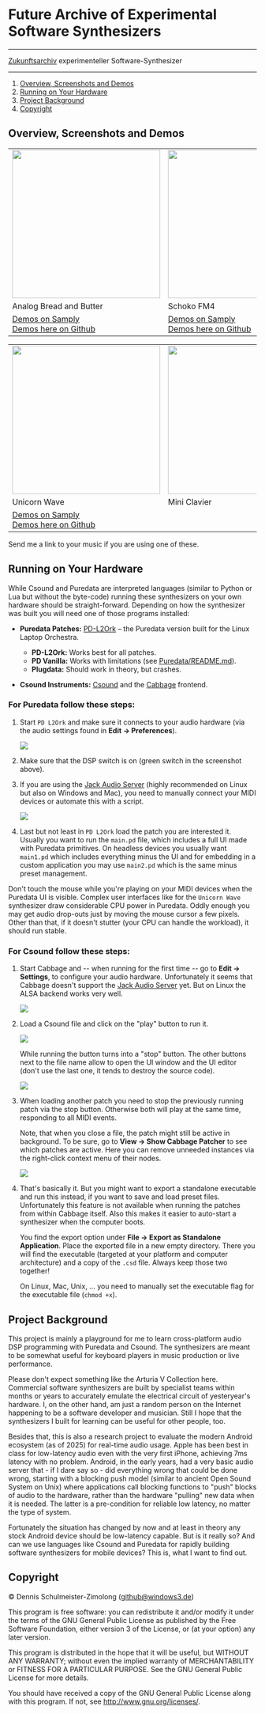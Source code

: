 Future Archive of Experimental Software Synthesizers
====================================================

----

[Zukunftsarchiv](https://www.youtube.com/watch?v=7dO9Lm_CXz0&pp=ygURcGFzc2llcnNjaGVpbiBhMzg%3D)
experimenteller Software-Synthesizer

----

1. [Overview, Screenshots and Demos](#overview-screenshots-and-demos)
1. [Running on Your Hardware](#running-on-your-hardware)
1. [Project Background](#project-background)
1. [Copyright](#copyright)

Overview, Screenshots and Demos
-------------------------------

<table>
    <tr>
        <td>
            <a href="Csound/Analog%20Bread%20and%20Butter/Screenshots/PWM%20Pad%20(Default%20Sound).png?raw=true">
                <img src="Csound/Analog%20Bread%20and%20Butter/Screenshots/PWM%20Pad%20(Default%20Sound).png?raw=true" width="300">
            </a>
        </td>
        <td>
            <a href="Csound/Schoko%20FM4/Screenshots/Rhodes%201%20(Default%20Sound).png?raw=true">
                <img src="Csound/Schoko%20FM4/Screenshots/Rhodes%201%20(Default%20Sound).png?raw=true" width="300">
            </a>
        </td>
        <td>
            <a href="Csound/Tuning%20Fork/Screenshots/Tuning%20Fork.png?raw=true">
                <img src="Csound/Tuning%20Fork/Screenshots/Tuning%20Fork.png?raw=true" width="300">
            </a>
        </td>
    </tr>
    <tr>
        <td>Analog Bread and Butter</td>
        <td>Schoko FM4</td>
        <td>Tuning Fork</td>
    </tr>
    <tr>
        <td>
            <a href="https://samply.app/p/jM1I6JruowcWRwDIbZ3r" target="_blank">Demos on Samply</a>
            <br>
            <a href="Csound/Analog%20Bread%20and%20Butter/Demos/">Demos here on Github</a>
        </td>
        <td>
            <a href="https://samply.app/p/KCnei0x2nOEXpUBnqafz" target="_blank">Demos on Samply</a>
            <br>
            <a href="Csound/Schoko%20FM4/Demos/">Demos here on Github</a>
        </td>
        <td>
            <a href="Csound/Tuning%20Fork/Demos/">Demos here on Github</a>
        </td>
    </tr>
</table>

<table>
    <tr>
        <td>
            <a href="Puredata/Unicorn%20Wave/Screenshots/Default%20Sound.png?raw=true">
                <img src="Puredata/Unicorn%20Wave/Screenshots/String%20Section%20(Default%20Sound).png?raw=true" width="300">
            </a>
        </td>
        <td>
            <img src="Images/TODO.png?raw=true" width="300">
        </td>
        <td>
            <img src="Images/TODO.png?raw=true" width="300">
        </td>
    </tr>
    <tr>
        <td>Unicorn Wave</td>
        <td>Mini Clavier</td>
        <td>FM4 (Puredata)</td>
    </tr>
    <tr>
        <td>
            <a href="https://samply.app/p/yHQ1sIZ8EadgZIwAfyuz" target="_blank">Demos on Samply</a>
            <br>
            <a href="Puredata/Unicorn%20Wave/Demos/">Demos here on Github</a>
        </td>
        <td></td>
        <td></td>
    </tr>
</table>

Send me a link to your music if you are using one of these.

Running on Your Hardware
------------------------

While Csound and Puredata are interpreted languages (similar to Python or Lua
but without the byte-code) running these synthesizers on your own hardware
should be straight-forward. Depending on how the synthesizer was built you will
need one of those programs installed:

 * __Puredata Patches:__ [PD-L2Ork](http://l2ork.music.vt.edu/main/) –
   the Puredata version built for the Linux Laptop Orchestra.

    * __PD-L2Ork:__ Works best for all patches.
    * __PD Vanilla:__ Works with limitations (see [Puredata/README.md](Puredata/README.md)).
    * __Plugdata:__ Should work in theory, but crashes.

 * __Csound Instruments:__ [Csound](https://csound.com/) and the [Cabbage](https://cabbageaudio.com/)
   frontend.

### For Puredata follow these steps:

1. Start `PD L2Ork` and make sure it connects to your audio hardware (via the
   audio settings found in __Edit → Preferences__).

   ![](Images/PD%20Audio%20Settings.png?raw=true)

1. Make sure that the DSP switch is on (green switch in the screenshot above).

1. If you are using the [Jack Audio Server](https://jackaudio.org/) (highly
   recommended on Linux but also on Windows and Mac), you need to manually
   connect your MIDI devices or automate this with a script.

   ![](Images/PD%20Connections.png?raw=true)

1. Last but not least in `PD L2Ork` load the patch you are interested it.
   Usually you want to run the `main.pd` file, which includes a full UI made
   with Puredata primitives. On headless devices you usually want `main1.pd`
   which includes everything minus the UI and for embedding in a custom
   application you may use `main2.pd` which is the same minus preset management.

Don't touch the mouse while you're playing on your MIDI devices when the Puredata
UI is visible. Complex user interfaces like for the `Unicorn Wave` synthesizer
draw considerable CPU power in Puredata. Oddly enough you may get audio drop-outs
just by moving the mouse cursor a few pixels. Other than that, if it doesn't stutter
(your CPU can handle the workload), it should run stable.

### For Csound follow these steps:

1. Start Cabbage and -- when running for the first time -- go to __Edit → Settings__,
   to configure your audio hardware. Unfortunately it seems that Cabbage doesn't
   support the [Jack Audio Server](https://jackaudio.org/) yet. But on Linux the
   ALSA backend works very well.

   ![](Images/Cabbage%20Settings.png?raw=true)

1. Load a Csound file and click on the "play" button to run it.

   ![](Images/Cabbage%20Play%20Button.png?raw=true)

   While running the button turns into a "stop" button. The other buttons
   next to the file name allow to open the UI window and the UI editor (don't
   use the last one, it tends to destroy the source code).

   ![](Images/Cabbage%20Stop%20Button.png?raw=true)

1. When loading another patch you need to stop the previously running patch
   via the stop button. Otherwise both will play at the same time, responding
   to all MIDI events.

   Note, that when you close a file, the patch might still be active in
   background. To be sure, go to __View → Show Cabbage Patcher__ to see which
   patches are active. Here you can remove unneeded instances via the right-click
   context menu of their nodes.

   ![](Images/Cabbage%20Patcher.png?raw=true)

1. That's basically it. But you might want to export a standalone executable and
   run this instead, if you want to save and load preset files. Unfortunately this
   feature is not available when running the patches from within Cabbage itself.
   Also this makes it easier to auto-start a synthesizer when the computer boots.

   You find the export option under __File → Export as Standalone Application__.
   Place the exported file in a new empty directory. There you will find the
   executable (targeted at your platform and computer architecture) and a copy
   of the `.csd` file. Always keep those two together!

   On Linux, Mac, Unix, … you need to manually set the executable flag for the
   executable file (`chmod +x`).

Project Background
------------------

This project is mainly a playground for me to learn cross-platform audio DSP
programming with Puredata and Csound. The synthesizers are meant to be somewhat
useful for keyboard players in music production or live performance.

Please don't expect something like the Arturia V Collection here. Commercial
software synthesizers are built by specialist teams within months or years to
accurately emulate the electrical circuit of yesteryear's hardware. I, on the
other hand, am just a random person on the Internet happening to be a software
developer and musician. Still I hope that the synthesizers I built for learning
can be useful for other people, too.

Besides that, this is also a research project to evaluate the modern Android
ecosystem (as of 2025) for real-time audio usage. Apple has been best in class
for low-latency audio even with the very first iPhone, achieving 7ms latency
with no problem. Android, in the early years, had a very basic audio server
that - if I dare say so - did everything wrong that could be done wrong, starting
with a blocking push model (similar to ancient Open Sound System on Unix) where
applications call blocking functions to "push" blocks of audio to the hardware,
rather than the hardware "pulling" new data when it is needed. The latter is
a pre-condition for reliable low latency, no matter the type of system.

Fortunately the situation has changed by now and at least in theory any stock
Android device should be low-latency capable. But is it really so? And can we
use languages like Csound and Puredata for rapidly building software synthesizers
for mobile devices? This is, what I want to find out.

Copyright
---------

© Dennis Schulmeister-Zimolong (github@windows3.de)

This program is free software: you can redistribute it and/or modify
it under the terms of the GNU General Public License as published by
the Free Software Foundation, either version 3 of the License, or
(at your option) any later version.

This program is distributed in the hope that it will be useful,
but WITHOUT ANY WARRANTY; without even the implied warranty of
MERCHANTABILITY or FITNESS FOR A PARTICULAR PURPOSE.  See the
GNU General Public License for more details.

You should have received a copy of the GNU General Public License
along with this program.  If not, see <http://www.gnu.org/licenses/>.
